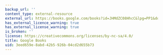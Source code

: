 ```yaml
---
backup_url: ''
content_type: external-resource
external_url: https://books.google.com/books?id=JHMdZC08HhcC&lpg=PP1&dq=winnicott%20playing%20and%20reality&pg=PA38#v=onepage&q&f=false
has_external_licence_warning: true
has_external_license_warning: true
is_broken: ''
license: https://creativecommons.org/licenses/by-nc-sa/4.0/
title: Google Books
uid: 3eed659e-8abd-42b5-926b-04cd2d655b73
---
```

